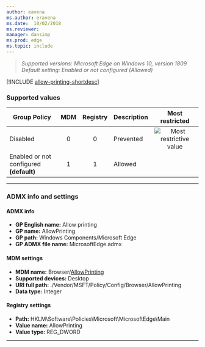 ```yaml
---
author: eavena
ms.author: eravena
ms.date:  10/02/2018
ms.reviewer: 
manager: dansimp
ms.prod: edge
ms.topic: include
---
```


<!-- ## Allow printing   -->
>*Supported versions: Microsoft Edge on Windows 10, version 1809*<br>
>*Default setting:  Enabled or not configured (Allowed)*

[!INCLUDE [allow-printing-shortdesc](../shortdesc/allow-printing-shortdesc.md)]

### Supported values

|                Group Policy                | MDM | Registry | Description |                  Most restricted                  |
|--------------------------------------------|:---:|:--------:|-------------|:-------------------------------------------------:|
|                  Disabled                  |  0  |    0     |  Prevented  | ![Most restrictive value](/images/check-gn.png) |
| Enabled or not configured<br>**(default)** |  1  |    1     |   Allowed   |                                                   |

---

### ADMX info and settings

#### ADMX info
- **GP English name:** Allow printing
- **GP name:** AllowPrinting
- **GP path:** Windows Components/Microsoft Edge
- **GP ADMX file name:** MicrosoftEdge.admx

#### MDM settings
- **MDM name:** Browser/[AllowPrinting](https://docs.microsoft.com/windows/client-management/mdm/policy-csp-browser#browser-allowprinting)
- **Supported devices:** Desktop
- **URI full path:** ./Vendor/MSFT/Policy/Config/Browser/AllowPrinting 
- **Data type:** Integer

#### Registry settings
- **Path:** HKLM\\Software\\Policies\\Microsoft\\MicrosoftEdge\\Main 
- **Value name:** AllowPrinting
- **Value type:** REG_DWORD

<hr>
